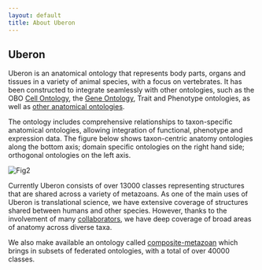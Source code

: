 ```yaml
---
layout: default
title: About Uberon
---
```


## Uberon

Uberon is an anatomical ontology that represents body parts, organs
and tissues in a variety of animal species, with a focus on
vertebrates. It has been constructed to integrate seamlessly with
other ontologies, such as the OBO [Cell Ontology](http://cellontology.org), the [Gene Ontology](http://geneontology.org),
Trait and Phenotype ontologies, as well as [other anatomical ontologies](http://obofoundry.org).

The ontology includes comprehensive relationships to taxon-specific
anatomical ontologies, allowing integration of functional, phenotype
and expression data. The figure below shows taxon-centric anatomy
ontologies along the bottom axis; domain specific ontologies on the
right hand side; orthogonal ontologies on the left axis.

![Fig2](http://www.ncbi.nlm.nih.gov/pmc/articles/instance/3334586/bin/gb-2012-13-1-r5-2.jpg)

Currently Uberon consists of over 13000 classes representing
structures that are shared across a variety of metazoans. As one of
the main uses of Uberon is translational science, we have extensive
coverage of structures shared between humans and other
species. However, thanks to the involvement of many
[collaborators](/about/adopters.html), we have deep coverage of broad areas
of anatomy across diverse taxa.

We also make available an ontology called
[composite-metazoan](/downloads.html#multiont) which brings in subsets
of federated ontologies, with a total of over 40000 classes.


